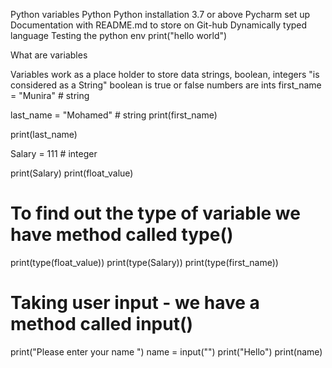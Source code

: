Python variables
Python
Python installation 3.7 or above
Pycharm set up
Documentation with README.md to store on Git-hub
Dynamically typed language
Testing the python env print("hello world")

What are variables

Variables work as a place holder to store data
strings, boolean, integers
"is considered as a String"
boolean is true or false
numbers are ints
first_name = "Munira" # string

last_name = "Mohamed" # string
print(first_name)

print(last_name)

Salary = 111 # integer 

print(Salary)
print(float_value)
# To find out the type of variable we have method called type()
print(type(float_value))
print(type(Salary))
print(type(first_name))

# Taking user input - we have a method called input()

print("Please enter your name ")
name = input("")
print("Hello")
print(name)
